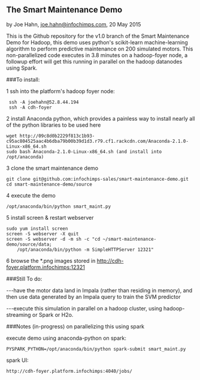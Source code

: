 ## The Smart Maintenance Demo

by Joe Hahn,
joe.hahn@infochimps.com,
20 May 2015

This is the Github repository for the v1.0 branch of the Smart Maintenance Demo for Hadoop,
this demo uses python's scikit-learn machine-learning algorithm to perform predictive
maintenance on 200 simulated motors. This non-parallelized code executes in 3.8 minutes on
a hadoop-foyer node, a followup effort will get this running in parallel on the hadoop
datanodes using Spark.

###To install:

1 ssh into the platform's hadoop foyer node:

     ssh -A joehahn@52.8.44.194
     ssh -A cdh-foyer
     

2 install Anaconda python, which provides a painless way to install nearly all of the python
  libraries to be used here

    wget http://09c8d0b2229f813c1b93-c95ac804525aac4b6dba79b00b39d1d3.r79.cf1.rackcdn.com/Anaconda-2.1.0-Linux-x86_64.sh 
    sudo bash Anaconda-2.1.0-Linux-x86_64.sh (and install into /opt/anaconda)


3 clone the smart maintenance demo

    git clone git@github.com:infochimps-sales/smart-maintenance-demo.git
    cd smart-maintenance-demo/source


4 execute the demo

    /opt/anaconda/bin/python smart_maint.py


5 install screen & restart webserver

    sudo yum install screen
    screen -S webserver -X quit
    screen -S webserver -d -m sh -c "cd ~/smart-maintenance-demo/source/data;
        /opt/anaconda/bin/python -m SimpleHTTPServer 12321"


6 browse the *.png images stored in http://cdh-foyer.platform.infochimps:12321
    

###Still To do:

---have the motor data land in Impala (rather than residing in memory), and then use
data generated by an Impala query to train the SVM predictor
  
---execute this simulation in parallel on a hadoop cluster, using hadoop-streaming
or Spark or H2o.


###Notes (in-progress) on parallelizing this using spark


execute demo using anaconda-python on spark:

    PYSPARK_PYTHON=/opt/anaconda/bin/python spark-submit smart_maint.py 


spark UI:

    http://cdh-foyer.platform.infochimps:4040/jobs/


    
